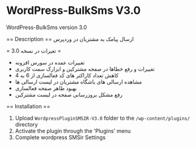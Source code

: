 # WordPress-BulkSms V3.0

WordPress-BulkSms version 3.0

== Description ==
ارسال پیامک به مشتریان در وردپرس

= تغیرات در نسخه 3.0 =

* تغییرات عمده در سورس افزونه
* تغییرات و رفع خطاها در صفحه مشترکین و ابزارک سمت کاربری
* کاهش تعداد کاراکتر های کد فعالسازی از 6 به 4
* مشاهده ارسالی های باشگاه مشتریان در لیست ارسالی ها
* بهبود ظاهر صفحه فعالسازی
* رفع مشکل بروزرسانی صفحه در لیست مشترکین

== Installation ==
1. Upload `WordpressPluginSMSIR-V3.0` folder to the `/wp-content/plugins/` directory
2. Activate the plugin through the 'Plugins' menu
3. Complete wordpress SMSir Settings